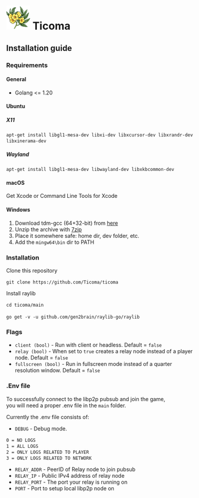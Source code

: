 # ![Ticoma logo](/client/assets/logo/ticoma-logo-64.png) Ticoma

## Installation guide

### Requirements

#### General

- Golang <= 1.20

#### Ubuntu

##### X11

    apt-get install libgl1-mesa-dev libxi-dev libxcursor-dev libxrandr-dev libxinerama-dev 

##### Wayland

    apt-get install libgl1-mesa-dev libwayland-dev libxkbcommon-dev

#### macOS

Get Xcode or Command Line Tools for Xcode

#### Windows

1. Download tdm-gcc (64+32-bit) from [here](https://jmeubank.github.io/tdm-gcc/)
2. Unzip the archive with [7zip](https://www.7-zip.org/)
3. Place it somewhere safe: home dir, dev folder, etc. 
4. Add the `mingw64\bin` dir to PATH

### Installation

Clone this repository

    git clone https://github.com/Ticoma/ticoma

Install raylib

    cd ticoma/main

    go get -v -u github.com/gen2brain/raylib-go/raylib

### Flags

* `client (bool)` - Run with client or headless. Default = `false`
* `relay (bool)` - When set to `true` creates a relay node instead of a player node. Default = `false`
* `fullscreen (bool)` - Run in fullscreen mode instead of a quarter resolution window. Default = `false`

### .Env file

To successfully connect to the libp2p pubsub and join the game,  
you will need a proper .env file in the `main` folder.

Currently the .env file consists of:

* `DEBUG` - Debug mode.
```
0 = NO LOGS
1 = ALL LOGS
2 = ONLY LOGS RELATED TO PLAYER
3 = ONLY LOGS RELATED TO NETWORK
```
* `RELAY_ADDR` - PeerID of Relay node to join pubsub
* `RELAY_IP` - Public IPv4 address of relay node
* `RELAY_PORT` - The port your relay is running on
* `PORT` - Port to setup local libp2p node on